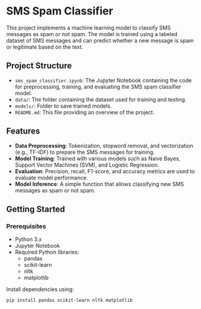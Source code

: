 # SMS Spam Classifier
 
This project implements a machine learning model to classify SMS messages as spam or not spam. The model is trained using a labeled dataset of SMS messages and can predict whether a new message is spam or legitimate based on the text.

## Project Structure

- `sms_spam_classifier.ipynb`: The Jupyter Notebook containing the code for preprocessing, training, and evaluating the SMS spam classifier model.
- `data/`: The folder containing the dataset used for training and testing.
- `models/`: Folder to save trained models.
- `README.md`: This file providing an overview of the project.

## Features

- **Data Preprocessing**: Tokenization, stopword removal, and vectorization (e.g., TF-IDF) to prepare the SMS messages for training.
- **Model Training**: Trained with various models such as Naive Bayes, Support Vector Machines (SVM), and Logistic Regression.
- **Evaluation**: Precision, recall, F1-score, and accuracy metrics are used to evaluate model performance.
- **Model Inference**: A simple function that allows classifying new SMS messages as spam or not spam.

## Getting Started

### Prerequisites

- Python 3.x
- Jupyter Notebook
- Required Python libraries:
  - pandas
  - scikit-learn
  - nltk
  - matplotlib

Install dependencies using:
```bash
pip install pandas scikit-learn nltk matplotlib
